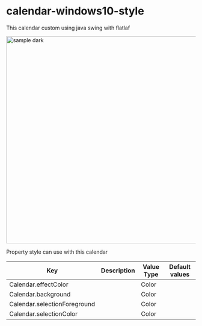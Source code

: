 # calendar-windows10-style

This calendar custom using java swing with flatlaf

<img src="https://github.com/DJ-Raven/calendar-windows10-style/assets/58245926/266ce60b-3ef9-4b8e-80c4-2ef6a4c3ae0a" alt="sample dark" width="550"/>

Property style can use with this calendar


| Key          | Description  | Value Type | Default values |
| ------------ | ------------ |------------|----------------|
| Calendar.effectColor |  | Color | |
| Calendar.background |  | Color | |
| Calendar.selectionForeground |  | Color | |
| Calendar.selectionColor |  | Color | |
